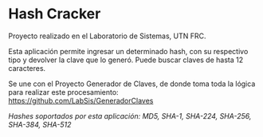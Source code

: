 # Hash Cracker
Proyecto realizado en el Laboratorio de Sistemas, UTN FRC.

Esta aplicación permite ingresar un determinado hash, con su respectivo tipo y devolver la clave que lo generó. Puede buscar claves de hasta 12 caracteres.

Se une con el Proyecto Generador de Claves, de donde toma toda la lógica para realizar este procesamiento:
https://github.com/LabSis/GeneradorClaves

<i>Hashes soportados por esta aplicación: MD5, SHA-1, SHA-224, SHA-256, SHA-384, SHA-512 </i>
